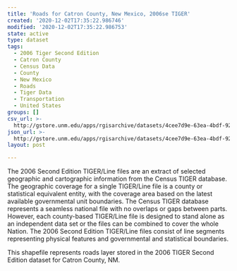 ```yaml
---
title: 'Roads for Catron County, New Mexico, 2006se TIGER'
created: '2020-12-02T17:35:22.986746'
modified: '2020-12-02T17:35:22.986753'
state: active
type: dataset
tags:
  - 2006 Tiger Second Edition
  - Catron County
  - Census Data
  - County
  - New Mexico
  - Roads
  - Tiger Data
  - Transportation
  - United States
groups: []
csv_url: >-
  http://gstore.unm.edu/apps/rgisarchive/datasets/4cee7d9e-63ea-4bdf-9254-e201dac2b9a4/tgr2006se_catr_lka.derived.csv
json_url: >-
  http://gstore.unm.edu/apps/rgisarchive/datasets/4cee7d9e-63ea-4bdf-9254-e201dac2b9a4/tgr2006se_catr_lka.derived.json
layout: post

---
```

The 2006 Second Edition TIGER/Line files are an extract of selected geographic and cartographic information from the Census TIGER database.  The geographic coverage for a single TIGER/Line file is a county or statistical equivalent entity, with the coverage area based on the latest available governmental unit boundaries. The Census TIGER database represents a seamless national file with no overlaps or gaps between parts.  However, each county-based TIGER/Line file is designed to stand alone as an independent data set or the files can be combined to cover the whole Nation.  The 2006 Second Edition  TIGER/Line files consist of line segments representing physical features and governmental and statistical boundaries.  

This shapefile represents roads layer stored in the 2006 TIGER Second Edition dataset for Catron County, NM.
